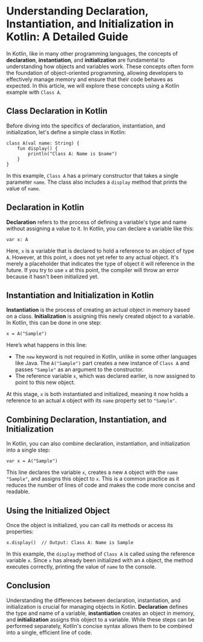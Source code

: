 <h1>Understanding Declaration, Instantiation, and Initialization in Kotlin: A Detailed Guide</h1>

<p>In Kotlin, like in many other programming languages, the concepts of <strong>declaration</strong>, <strong>instantiation</strong>, and <strong>initialization</strong> are fundamental to understanding how objects and variables work. These concepts often form the foundation of object-oriented programming, allowing developers to effectively manage memory and ensure that their code behaves as expected. In this article, we will explore these concepts using a Kotlin example with <code>Class A</code>.</p>

<h2>Class Declaration in Kotlin</h2>

<p>Before diving into the specifics of declaration, instantiation, and initialization, let's define a simple class in Kotlin:</p>

<pre><code>class A(val name: String) {
    fun display() {
        println("Class A: Name is $name")
    }
}
</code></pre>

<p>In this example, <code>Class A</code> has a primary constructor that takes a single parameter <code>name</code>. The class also includes a <code>display</code> method that prints the value of <code>name</code>.</p>

<h2>Declaration in Kotlin</h2>

<p><strong>Declaration</strong> refers to the process of defining a variable's type and name without assigning a value to it. In Kotlin, you can declare a variable like this:</p>

<pre><code>var x: A
</code></pre>

<p>Here, <code>x</code> is a variable that is declared to hold a reference to an object of type <code>A</code>. However, at this point, <code>x</code> does not yet refer to any actual object. It's merely a placeholder that indicates the type of object it will reference in the future. If you try to use <code>x</code> at this point, the compiler will throw an error because it hasn't been initialized yet.</p>

<h2>Instantiation and Initialization in Kotlin</h2>

<p><strong>Instantiation</strong> is the process of creating an actual object in memory based on a class. <strong>Initialization</strong> is assigning this newly created object to a variable. In Kotlin, this can be done in one step:</p>

<pre><code>x = A("Sample")
</code></pre>

<p>Here’s what happens in this line:</p>
<ul>
    <li>The <code>new</code> keyword is not required in Kotlin, unlike in some other languages like Java. The <code>A("Sample")</code> part creates a new instance of <code>Class A</code> and passes <code>"Sample"</code> as an argument to the constructor.</li>
    <li>The reference variable <code>x</code>, which was declared earlier, is now assigned to point to this new object.</li>
</ul>

<p>At this stage, <code>x</code> is both instantiated and initialized, meaning it now holds a reference to an actual <code>A</code> object with its <code>name</code> property set to <code>"Sample"</code>.</p>

<h2>Combining Declaration, Instantiation, and Initialization</h2>

<p>In Kotlin, you can also combine declaration, instantiation, and initialization into a single step:</p>

<pre><code>var x = A("Sample")
</code></pre>

<p>This line declares the variable <code>x</code>, creates a new <code>A</code> object with the <code>name</code> <code>"Sample"</code>, and assigns this object to <code>x</code>. This is a common practice as it reduces the number of lines of code and makes the code more concise and readable.</p>

<h2>Using the Initialized Object</h2>

<p>Once the object is initialized, you can call its methods or access its properties:</p>

<pre><code>x.display()  // Output: Class A: Name is Sample
</code></pre>

<p>In this example, the <code>display</code> method of <code>Class A</code> is called using the reference variable <code>x</code>. Since <code>x</code> has already been initialized with an <code>A</code> object, the method executes correctly, printing the value of <code>name</code> to the console.</p>

<h2>Conclusion</h2>

<p>Understanding the differences between declaration, instantiation, and initialization is crucial for managing objects in Kotlin. <strong>Declaration</strong> defines the type and name of a variable, <strong>instantiation</strong> creates an object in memory, and <strong>initialization</strong> assigns this object to a variable. While these steps can be performed separately, Kotlin's concise syntax allows them to be combined into a single, efficient line of code.</p>

</body>
</html>
